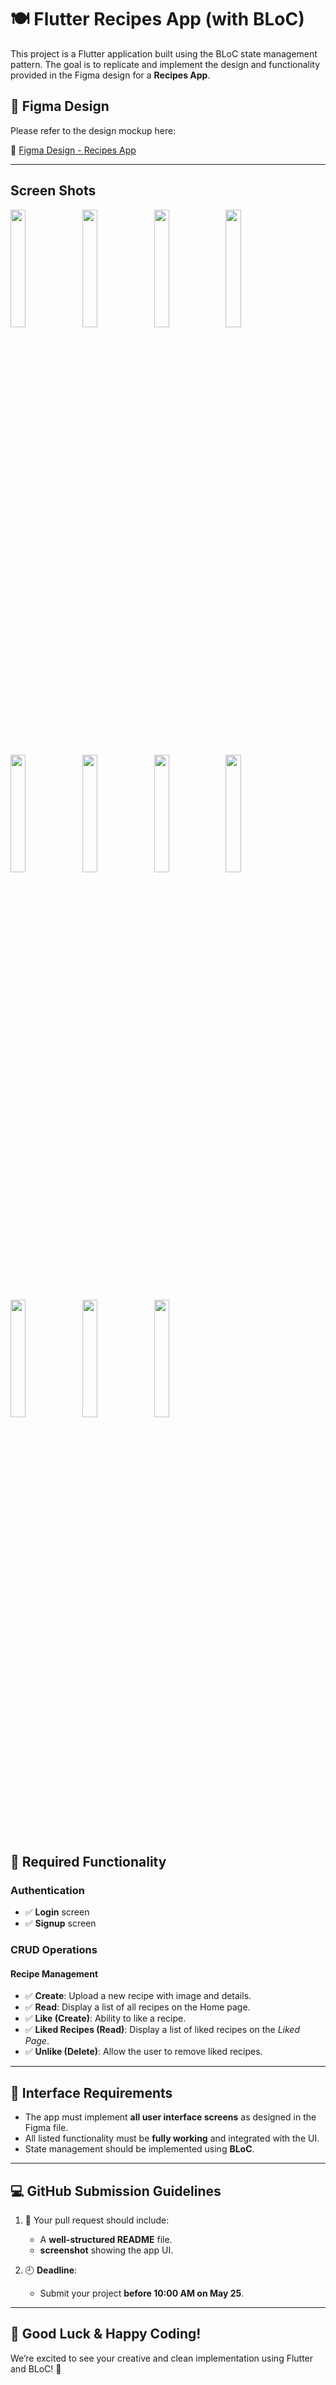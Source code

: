 # 🍽️ Flutter Recipes App (with BLoC)

This project is a Flutter application built using the BLoC state management pattern. The goal is to replicate and implement the design and functionality provided in the Figma design for a **Recipes App**.

## 🎨 Figma Design

Please refer to the design mockup here:

🔗 [Figma Design - Recipes App](https://www.figma.com/design/NLdRsBpwJgHfSmXJq2i4a1/Recipes-App-(Community)?node-id=156-0&p=f&t=R5WBS1mIYbJyNTdW-0)

---

## Screen Shots

<p float="left">
  <img src="screenshots/Simulator%20Screenshot%202025-05-25%20at%2007.08.31.png" width="22%" />
  <img src="screenshots/Simulator%20Screenshot%202025-05-25%20at%2007.08.24.png" width="22%" />
  <img src="screenshots/Simulator%20Screenshot%202025-05-25%20at%2007.08.21.png" width="22%" />
  <img src="screenshots/Simulator%20Screenshot%202025-05-25%20at%2007.07.25.png" width="22%" />
</p>
<p float="left">
  <img src="screenshots/Simulator%20Screenshot%202025-05-25%20at%2007.07.21.png" width="22%" />
  <img src="screenshots/Simulator%20Screenshot%202025-05-25%20at%2007.07.14.png" width="22%" />
  <img src="screenshots/Simulator%20Screenshot%202025-05-25%20at%2007.07.09.png" width="22%" />
  <img src="screenshots/Simulator%20Screenshot%202025-05-25%20at%2007.07.00.png" width="22%" />
</p>
<p float="left">
  <img src="screenshots/Simulator%20Screenshot%202025-05-25%20at%2007.05.33.png" width="22%" />
  <img src="screenshots/Simulator%20Screenshot%202025-05-25%20at%2007.05.31.png" width="22%" />
  <img src="screenshots/Simulator%20Screenshot%202025-05-25%20at%2007.05.17.png" width="22%" />
</p>


## 🔧 Required Functionality

### Authentication
- ✅ **Login** screen 
- ✅ **Signup** screen 

### CRUD Operations

#### Recipe Management
- ✅ **Create**: Upload a new recipe with image and details.
- ✅ **Read**: Display a list of all recipes on the Home page.
- ✅ **Like (Create)**: Ability to like a recipe.
- ✅ **Liked Recipes (Read)**: Display a list of liked recipes on the *Liked Page*.
- ✅ **Unlike (Delete)**: Allow the user to remove liked recipes.



---

## 📱 Interface Requirements

- The app must implement **all user interface screens** as designed in the Figma file.
- All listed functionality must be **fully working** and integrated with the UI.
- State management should be implemented using **BLoC**.

---

## 💻 GitHub Submission Guidelines

1. 📂 Your pull request should include:
   - A **well-structured README** file.
   - **screenshot** showing the app UI.

2. 🕘 **Deadline**:
   - Submit your project **before 10:00 AM on May 25**.

---

## 🚀 Good Luck & Happy Coding!

We’re excited to see your creative and clean implementation using Flutter and BLoC! 💙

